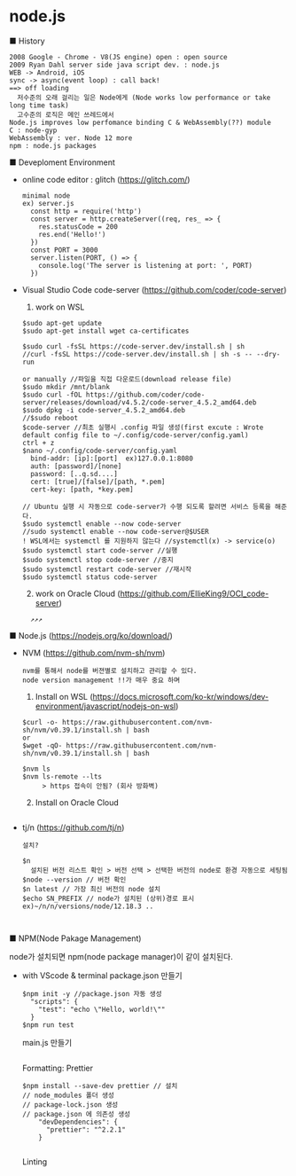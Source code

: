 # node.js

■ History
```
2008 Google - Chrome - V8(JS engine) open : open source
2009 Ryan Dahl server side java script dev. : node.js
WEB -> Android, iOS 
sync -> async(event loop) : call back!
==> off loading 
  저수준의 오래 걸리는 일은 Node에게 (Node works low performance or take long time task)
  고수준의 로직은 메인 쓰레드에서
Node.js improves low perfomance binding C & WebAssembly(??) module
C : node-gyp
WebAssembly : ver. Node 12 more
npm : node.js packages
```

■ Deveploment Environment
- online code editor : glitch (https://glitch.com/)
  ```
  minimal node
  ex) server.js
    const http = require('http')
    const server = http.createServer((req, res_ => {
      res.statusCode = 200
      res.end('Hello!')
    })
    const PORT = 3000
    server.listen(PORT, () => {
      console.log('The server is listening at port: ', PORT)
    })
  ```
  
- Visual Studio Code
  code-server (https://github.com/coder/code-server)
  
  1. work on WSL
  ```
  $sudo apt-get update
  $sudo apt-get install wget ca-certificates
  
  $sudo curl -fsSL https://code-server.dev/install.sh | sh
  //curl -fsSL https://code-server.dev/install.sh | sh -s -- --dry-run
  
  or manually //파일을 직접 다운로드(download release file)
  $sudo mkdir /mnt/blank
  $sudo curl -fOL https://github.com/coder/code-server/releases/download/v4.5.2/code-server_4.5.2_amd64.deb
  $sudo dpkg -i code-server_4.5.2_amd64.deb
  //$sudo reboot
  $code-server //최초 실행시 .config 파일 생성(first excute : Wrote default config file to ~/.config/code-server/config.yaml)
  ctrl + z
  $nano ~/.config/code-server/config.yaml
    bind-addr: [ip]:[port]  ex)127.0.0.1:8080
    auth: [password]/[none]
    password: [..q.sd....]
    cert: [true]/[false]/[path, *.pem]
    cert-key: [path, *key.pem]
  
  // Ubuntu 실행 시 자동으로 code-server가 수행 되도록 할려면 서비스 등록을 해준다.
  $sudo systemctl enable --now code-server
  //sudo systemctl enable --now code-server@$USER
  ! WSL에서는 systemctl 를 지원하지 않는다 //systemctl(x) -> service(o)
  $sudo systemctl start code-server //실행
  $sudo systemctl stop code-server //중지
  $sudo systemctl restart code-server //재시작
  $sudo systemctl status code-server 
  ```
  2. work on Oracle Cloud (https://github.com/EllieKing9/OCI_code-server)
  ```
    ↗↗↗
  ```
  
  
  
■ Node.js (https://nodejs.org/ko/download/)
- NVM (https://github.com/nvm-sh/nvm)
  ```
  nvm를 통해서 node를 버젼별로 설치하고 관리할 수 있다.
  node version management !!가 매우 중요 하며
  ```
  
  1. Install on WSL (https://docs.microsoft.com/ko-kr/windows/dev-environment/javascript/nodejs-on-wsl)
  ```
  $curl -o- https://raw.githubusercontent.com/nvm-sh/nvm/v0.39.1/install.sh | bash
  or 
  $wget -qO- https://raw.githubusercontent.com/nvm-sh/nvm/v0.39.1/install.sh | bash
    
  $nvm ls
  $nvm ls-remote --lts
       > https 접속이 안됨? (회사 방화벽)
  ```
  
  2. Install on Oracle Cloud
  ```
  
  ```
  
- tj/n (https://github.com/tj/n)
  ```
  설치?
  
  $n
    설치된 버전 리스트 확인 > 버전 선택 > 선택한 버전의 node로 환경 자동으로 세팅됨
  $node --version // 버전 확인
  $n latest // 가장 최신 버전의 node 설치
  $echo SN_PREFIX // node가 설치된 (상위)경로 표시 ex)~/n/n/versions/node/12.18.3 ..
  
  
  
  ```
  
■ NPM(Node Pakage Management)

node가 설치되면 npm(node package manager)이 같이 설치된다.

- with VScode & terminal
  package.json 만들기
  ```
  $npm init -y //package.json 자동 생성
    "scripts": {
      "test": "echo \"Hello, world!\""
    }
  $npm run test
  ```
  
  main.js 만들기
  ```
  
  ```
  
  Formatting: Prettier
  ```
  $npm install --save-dev prettier // 설치
  // node_modules 폴더 생성
  // package-lock.json 생성
  // package.json 에 의존성 생성
      "devDependencies": {
        "prettier": "^2.2.1" 
      }
      
  
  ```
  
  Linting
  ```
  ```
